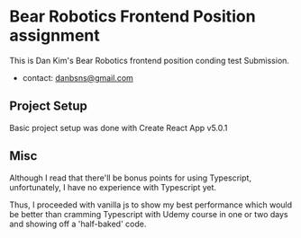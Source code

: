 # Bear Robotics Frontend Position assignment
This is Dan Kim's Bear Robotics frontend position conding test Submission.

- contact: danbsns@gmail.com

## Project Setup
Basic project setup was done with Create React App v5.0.1

## Misc
Although I read that there'll be bonus points for using Typescript, unfortunately, I have no experience with Typescript yet.

Thus, I proceeded with vanilla js to show my best performance which would be better than cramming Typescript with Udemy course in one or two days and showing off a 'half-baked' code.
